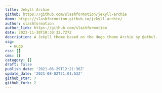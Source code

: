 ```yaml
---
title: Jekyll Archie
github: https://github.com/slashformotion/jekyll-archie
demo: https://slashformotion.github.io/jekyll-archie/
author: slashformotion
author_link: https://github.com/slashformotion
date: 2023-11-30T10:30:32.727Z
description: A Jekyll theme based on the Hugo theme Archie by @athul.
ssg:
  - Hugo
css: []
cms: []
category: []
draft: false
publish_date: '2021-06-29T12:21:36Z'
update_date: '2021-08-02T21:01:53Z'
github_star: 7
github_fork: 2
---
```

